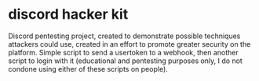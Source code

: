 # discord hacker kit
Discord pentesting project, created to demonstrate possible techniques attackers could use, created in an effort to promote greater security on the platform. Simple script to send a usertoken to a webhook, then another script to login with it (educational and pentesting purposes only, I do not condone using either of these scripts on people).
